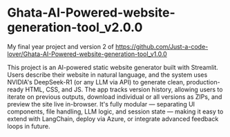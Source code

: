 # Ghata-AI-Powered-website-generation-tool_v2.0.0
My final year project and version 2 of https://github.com/Just-a-code-lover/Ghata-AI-Powered-website-generation-tool_v1.0.0

This project is an AI-powered static website generator built with Streamlit. Users describe their website in natural language, and the system uses NVIDIA's DeepSeek-R1 (or any LLM via API) to generate clean, production-ready HTML, CSS, and JS. The app tracks version history, allowing users to iterate on previous outputs, download individual or all versions as ZIPs, and preview the site live in-browser. It's fully modular — separating UI components, file handling, LLM logic, and session state — making it easy to extend with LangChain, deploy via Azure, or integrate advanced feedback loops in future.
